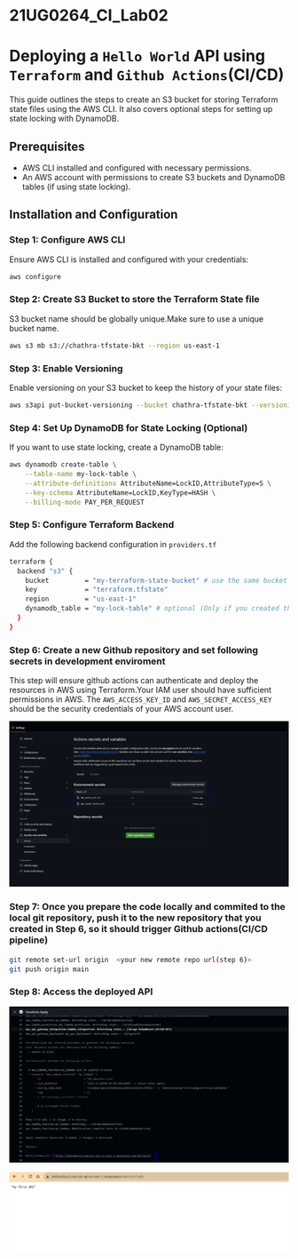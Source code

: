 # 21UG0264_CI_Lab02

# Deploying a `Hello World` API using `Terraform` and `Github Actions`(CI/CD)

This guide outlines the steps to create an S3 bucket for storing Terraform state files using the AWS CLI. It also covers optional steps for setting up state locking with DynamoDB.

## Prerequisites

- AWS CLI installed and configured with necessary permissions.
- An AWS account with permissions to create S3 buckets and DynamoDB tables (if using state locking).

## Installation and Configuration

### Step 1: Configure AWS CLI

Ensure AWS CLI is installed and configured with your credentials:

```bash
aws configure
```

### Step 2:  Create S3 Bucket to store the Terraform State file
S3 bucket name should be globally unique.Make sure to use a unique bucket name.

```bash
aws s3 mb s3://chathra-tfstate-bkt --region us-east-1
```

### Step 3:  Enable Versioning
Enable versioning on your S3 bucket to keep the history of your state files:

```bash
aws s3api put-bucket-versioning --bucket chathra-tfstate-bkt --versioning-configuration Status=Enabled
```

### Step 4: Set Up DynamoDB for State Locking (Optional)
If you want to use state locking, create a DynamoDB table:

```bash
aws dynamodb create-table \
    --table-name my-lock-table \
    --attribute-definitions AttributeName=LockID,AttributeType=S \
    --key-schema AttributeName=LockID,KeyType=HASH \
    --billing-mode PAY_PER_REQUEST
```

### Step 5: Configure Terraform Backend
Add the following backend configuration in ```providers.tf```

```bash
terraform {
  backend "s3" {
    bucket         = "my-terraform-state-bucket" # use the same bucket name used in step 2
    key            = "terraform.tfstate" 
    region         = "us-east-1"
    dynamodb_table = "my-lock-table" # optional (Only if you created the DynamoDB table in step 4) 
  }
}
```

### Step 6: Create a new Github repository and set following secrets in development enviroment
This step will ensure github actions can authenticate and deploy the resources in AWS using Terraform.Your IAM user should have sufficient permissions in AWS. The ```AWS_ACCESS_KEY_ID``` and ```AWS_SECRET_ACCESS_KEY``` should be the security credentials of your AWS account user.

![Alt text](image.png)


### Step 7: Once you prepare the code locally and commited to the local git repository, push it to the new repository that you created in Step 6, so it should trigger Github actions(CI/CD pipeline)

```bash
git remote set-url origin  <your new remote repo url(step 6)> 
git push origin main
```


### Step 8: Access the deployed API

![Alt text](image-1.png)

![Alt text](image-2.png)
 
